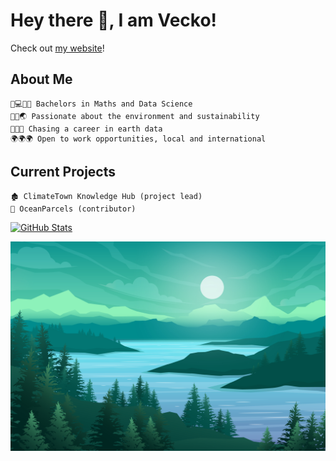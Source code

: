 # Hey there 👋, I am Vecko!
Check out [my website](www.vecko.me)!

<!-- Insert geospatial GIF here -->
## About Me
```
🧮💻👨‍💻 Bachelors in Maths and Data Science
🌲🌊🌏 Passionate about the environment and sustainability
🌱🌱🌱 Chasing a career in earth data
🌍🌍🌍 Open to work opportunities, local and international
```

## Current Projects
```
🏚 ClimateTown Knowledge Hub (project lead)
🌊 OceanParcels (contributor)
```

[![GitHub Stats](https://github-readme-stats.vercel.app/api?username=VeckoTheGecko&show_icons=true&theme=gotham&hide_border=true&count_private=true)](https://github.com/anuraghazra/github-readme-stats)

![Landscape](/images/landscape.jpg)